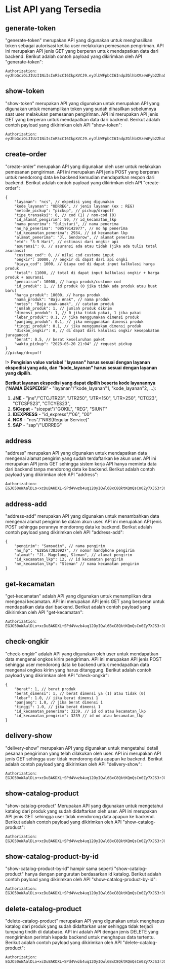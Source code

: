 # List API yang Tersedia
## generate-token

"generate-token" merupakan API yang digunakan untuk menghasilkan token sebagai autorisasi ketika user melakukan pemesanan pengiriman. API ini merupakan API jenis GET yang berperan untuk mendapatkan data dari backend. Berikut adalah contoh payload yang dikirimkan oleh API "generate-token":
```
Authorization: eyJhbGciOiJIUzI1NiIsInR5cCI6IkpXVCJ9.eyJlbWFpbCI6IndpZGlhbXVzeWFyb2ZhaDE5QGdtYWlsLmNvbSIsImV4cCI6MjU2MDQyNTM3NywiaWQiOjF9.BSiXVZVo8Kq5vRocEv4BIJ2JKXjUoXbGMHavqyc_zWE
```
## show-token

"show-token" merupakan API yang digunakan untuk merupakan API yang digunakan untuk menampilkan token yang sudah dihasilkan sebelumnya saat user melakukan pemesanan pengiriman. API ini merupakan API jenis GET yang berperan untuk mendapatkan data dari backend. Berikut adalah contoh payload yang dikirimkan oleh API "show-token":
```
Authorization: eyJhbGciOiJIUzI1NiIsInR5cCI6IkpXVCJ9.eyJlbWFpbCI6IndpZGlhbXVzeWFyb2ZhaDE5QGdtYWlsLmNvbSIsImV4cCI6MjU2MDQyNTM3NywiaWQiOjF9.BSiXVZVo8Kq5vRocEv4BIJ2JKXjUoXbGMHavqyc_zWE
```

## create-order

"create-order" merupakan API yang digunakan oleh user untuk melakukan pemesanan pengiriman. API ini merupakan API jenis POST yang berperan untuk mendorong data ke backend kemudian mendapatkan respon dari backend. Berikut adalah contoh payload yang dikirimkan oleh API "create-order":
```
{
    "layanan": "ncs", // ekpedisi yang digunakan
    "kode_layanan": "UDRREG", // jenis layanan (ex : REG)
    "metode_pickup": "pickup", // pickup/dropoff
    "tipe_transaksi": 0, // cod (1) / non-cod (0)
    "id_alamat_pengirim": 50, // id_kecamatan_lkp
    "nama_penerima": "Sulistari", // nama penerima
    "no_hp_penerima": "08579142977", // no hp penerima
    "id_kecamatan_penerima": 2934, // id kecamatan lkp
    "alamat_penerima": "Jl. Sendorow", // alamat penerima
    "etd": "3-5 Hari", // estimasi dari ongkir api
    "asuransi": 0, // asuransi ada atau tidak (jika ada tulis total asuransi)
    "custome_cod": 0, // nilai cod custome input
    "ongkir": 10000, // ongkir di dapat dari api ongki
    "biaya_cod": 1000, // biaya cod di dapat input kalkulasi harga produk
    "total": 11000, // total di dapat input kalkulasi ongkir + harga produk + asuransi
    "pencairan": 10000, // harga produk/custome cod
    "id_produk": 1, // id produk (0 jika tidak ada produk atau buat baru)
    "harga_produk": 10000, // harga produk
    "nama_produk": "Baju Anak", // nama produk
    "notes": "Baju anak-anak", // catatan produk
    "jumlah_produk": 1, // jumlah produk dikrim
    "dimensi_produk": 1, // 0 jika tidak pakai, 1 jika pakai
    "lebar_produk": 0.1, // jika menggunakan dimensi produk
    "panjang_produk": 0.1, // jika menggunakan dimensi produk
    "tinggi_produk": 0.1, // jika menggunakan dimensi produk
    "diskon_ongkir": 0, // di dapat dari kalulasi ongkir kesepakatan juragancod
    "berat": 0.5, // berat keseluruhan paket
    "waktu_pickup": "2023-05-20 21:04" // request pickup
}
//pickup/dropoff
```
!> **Pengisian value variabel "layanan" harus sesuai dengan layanan ekspedisi yang ada, dan "kode_layanan" harus sesuai dengan layanan yang dipilih.**

**Berikut layanan ekspedisi yang dapat dipilih beserta kode layanannya** (**'NAMA EKSPEDISI'** - "layanan"/"kode_layanan"1, "kode_layanan"2, ...):  
1. **JNE** - "jne"/"CTCJTR23", "JTR250", "JTR<150", "JTR>250", "CTC23", "CTCSPS23", "CTCYES23",
2. **SiCepat** - "sicepat"/"GOKIL", "REG", "SIUNT"
3. **IDEXPRESS** - "id_express"/"06", "00"
4. **NCS** - "ncs"/"NRS(Regular Service)"
5. **SAP** - "sap"/"UDRREG"

## address

"address" merupakan API yang digunakan untuk mendapatkan data mengenai alamat pengirim yang sudah terdaftarkan ke akun user. API ini merupakan API jenis GET sehingga sistem kerja API hanya meminta data dari backend tanpa mendorong data ke backend. Berikut adalah contoh payload yang dikirimkan oleh API "address":
```
Authorization: EGJO50oWAalDLo+xcDuBAKDXL+SPd4Vwzb4uq12OyIQwl6BxC8QktKQmQsCn0Zy7XJS3rJOr3s3PfIItSNjr8myYbo2Y/sahyzA=
```

## address-add

"address-add" merupakan API yang digunakan untuk menambahkan data mengenai alamat pengirim ke dalam akun user. API ini merupakan API jenis POST sehingga perannya mendorong data ke backend. Berikut adalah contoh payload yang dikirimkan oleh API "address-add":
```
{
    "pengirim": "Samsudin", // nama pengirim
    "no_hp": "6285673830927", // nomor handphone pengirim
    "alamat": "Jl. Magelang, Sleman", // alamat pengirim
    "id_kecamatan_lkp": 12, // id kecamatan pengirim
    "nm_kecamatan_lkp": "Sleman" // nama kecamatan pengirim
}
```

## get-kecamatan

"get-kecamatan" adalah API yang digunakan untuk menampilkan data mengenai kecamatan. API ini merupakan API jenis GET yang berperan untuk mendapatkan data dari backend. Berikut adalah contoh payload yang dikirimkan oleh API "get-kecamatan":
```
Authorization: EGJO50oWAalDLo+xcDuBAKDXL+SPd4Vwzb4uq12OyIQwl6BxC8QktKQmQsCn0Zy7XJS3rJOr3s3PfIItSNjr8myYbo2Y/sahyzA=
```

## check-ongkir

"check-ongkir" adalah API yang digunakan oleh user untuk mendapatkan data mengenai ongkos kirim pengiriman. API ini merupakan API jenis POST sehingga user mendorong data ke backend untuk mendapatkan data mengenai ongkos kirim yang harus ditanggung. Berikut adalah contoh payload yang dikirimkan oleh API "check-ongkir":
```
{
    "berat": 1, // berat produk
    "berat_dimensi": 1, // berat dimensi ya (1) atau tidak (0)
    "lebar": 1.0, // jika berat dimensi 1
    "panjang": 1.0, // jika berat dimensi 1
    "tinggi": 1.0, // jika berat dimensi 1
    "id_kecamatan_penerima": 3239, // id od atau kecamatan_lkp
    "id_kecamatan_pengirim": 3239 // id od atau kecamatan_lkp
}
```

## delivery-show

"delivery-show" merupakan API yang digunakan untuk mengetahui detail pesanan pengiriman yang telah dilakukan oleh user. API ini merupakan API jenis GET sehingga user tidak mendorong data apapun ke backend. Berikut adalah contoh payload yang dikirimkan oleh API "delivery-show":
```
Authorization: EGJO50oWAalDLo+xcDuBAKDXL+SPd4Vwzb4uq12OyIQwl6BxC8QktKQmQsCn0Zy7XJS3rJOr3s3PfIItSNjr8myYbo2Y/sahyzA=
```

## show-catalog-product

"show-catalog-product" Merupakan API yang digunakan untuk mengetahui katalog dari produk yang sudah didaftarkan oleh user. API ini merupakan API jenis GET sehingga user tidak mendorong data apapun ke backend. Berikut adalah contoh payload yang dikirimkan oleh API "show-catalog-product":
```
Authorization: EGJO50oWAalDLo+xcDuBAKDXL+SPd4Vwzb4uq12OyIQwl6BxC8QktKQmQsCn0Zy7XJS3rJOr3s3PfIItSNjr8myYbo2Y/sahyzA=
```

## show-catalog-product-by-id

"show-catalog-product-by-id" hampir sama seperti "show-catalog-product" hanya dengan pengurutan berdasarkan id katalog. Berikut adalah contoh payload yang dikirimkan oleh API "show-catalog-product-by-id":
```
Authorization: EGJO50oWAalDLo+xcDuBAKDXL+SPd4Vwzb4uq12OyIQwl6BxC8QktKQmQsCn0Zy7XJS3rJOr3s3PfIItSNjr8myYbo2Y/sahyzA=
```

## delete-catalog-product

"delete-catalog-product" merupakan API yang digunakan untuk menghapus katalog dari produk yang sudah didaftarkan user sehingga tidak terjadi tumpang tindih di database. API ini adalah API dengan jenis DELETE yang mengirimkan perintah kepada backend untuk menghapus data tertentu. Berikut adalah contoh payload yang dikirimkan oleh API "delete-catalog-product":
```
Authorization: EGJO50oWAalDLo+xcDuBAKDXL+SPd4Vwzb4uq12OyIQwl6BxC8QktKQmQsCn0Zy7XJS3rJOr3s3PfIItSNjr8myYbo2Y/sahyzA=
```
